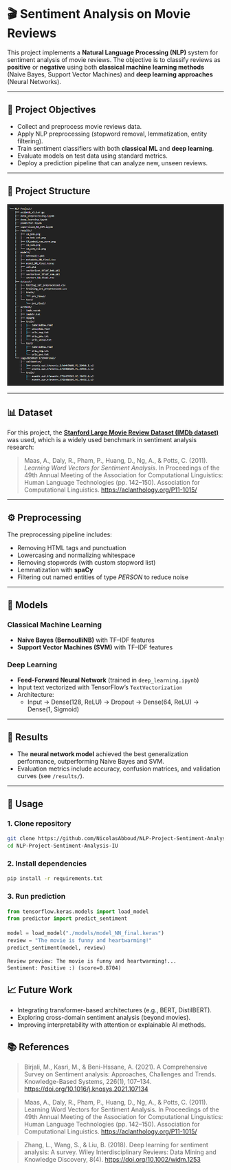 # 🎬 Sentiment Analysis on Movie Reviews  

This project implements a **Natural Language Processing (NLP)** system for sentiment analysis of movie reviews. The objective is to classify reviews as **positive** or **negative** using both **classical machine learning methods** (Naive Bayes, Support Vector Machines) and **deep learning approaches** (Neural Networks).  

---

## 📌 Project Objectives  
- Collect and preprocess movie reviews data.  
- Apply NLP preprocessing (stopword removal, lemmatization, entity filtering).  
- Train sentiment classifiers with both **classical ML** and **deep learning**.  
- Evaluate models on test data using standard metrics.  
- Deploy a prediction pipeline that can analyze new, unseen reviews.  

---

## 📂 Project Structure  

![Project Structure](https://github.com/NicolasAbboud/NLP-Project-Sentiment-Analysis-IU/blob/main/Screenshot_2.png?raw=true)

---

## 📊 Dataset  

For this project, the **[Stanford Large Movie Review Dataset (IMDb dataset)](https://ai.stanford.edu/~amaas/data/sentiment/)** was used, which is a widely used benchmark in sentiment analysis research:

> Maas, A., Daly, R., Pham, P., Huang, D., Ng, A., & Potts, C. (2011). *Learning Word Vectors for Sentiment Analysis*. In Proceedings of the 49th Annual Meeting of the Association for Computational Linguistics: Human Language Technologies (pp. 142–150). Association for Computational Linguistics. https://aclanthology.org/P11-1015/  

---

## ⚙️ Preprocessing  

The preprocessing pipeline includes:  
- Removing HTML tags and punctuation  
- Lowercasing and normalizing whitespace  
- Removing stopwords (with custom stopword list)  
- Lemmatization with **spaCy**  
- Filtering out named entities of type *PERSON* to reduce noise  

---

## 🤖 Models  

### Classical Machine Learning  
- **Naive Bayes (BernoulliNB)** with TF–IDF features  
- **Support Vector Machines (SVM)** with TF–IDF features  

### Deep Learning  
- **Feed-Forward Neural Network** (trained in `deep_learning.ipynb`)  
- Input text vectorized with TensorFlow’s `TextVectorization`  
- Architecture:  
  - Input → Dense(128, ReLU) → Dropout → Dense(64, ReLU) → Dense(1, Sigmoid)  

---

## 🧪 Results  

- The **neural network model** achieved the best generalization performance, outperforming Naive Bayes and SVM.  
- Evaluation metrics include accuracy, confusion matrices, and validation curves (see `/results/`).  

---

## 🚀 Usage  

### 1. Clone repository  
```bash
git clone https://github.com/NicolasAbboud/NLP-Project-Sentiment-Analysis-IU.git
cd NLP-Project-Sentiment-Analysis-IU
```
### 2. Install dependencies
```bash
pip install -r requirements.txt
```
### 3. Run prediction
```python
from tensorflow.keras.models import load_model
from predictor import predict_sentiment

model = load_model("./models/model_NN_final.keras")
review = "The movie is funny and heartwarming!"
predict_sentiment(model, review)
```
```text
Review preview: The movie is funny and heartwarming!...
Sentiment: Positive :) (score=0.8704)
```

## 📈 Future Work
- Integrating transformer-based architectures (e.g., BERT, DistilBERT).
- Exploring cross-domain sentiment analysis (beyond movies).
- Improving interpretability with attention or explainable AI methods.

## 📚 References
> Birjali, M., Kasri, M., & Beni-Hssane, A. (2021). A Comprehensive Survey on Sentiment analysis: Approaches, Challenges and Trends. Knowledge-Based Systems, 226(1), 107–134. https://doi.org/10.1016/j.knosys.2021.107134

> Maas, A., Daly, R., Pham, P., Huang, D., Ng, A., & Potts, C. (2011). Learning Word Vectors for Sentiment Analysis. In Proceedings of the 49th Annual Meeting of the Association for Computational Linguistics: Human Language Technologies (pp. 142–150). Association for Computational Linguistics. https://aclanthology.org/P11-1015/

> Zhang, L., Wang, S., & Liu, B. (2018). Deep learning for sentiment analysis: A survey. Wiley Interdisciplinary Reviews: Data Mining and Knowledge Discovery, 8(4). https://doi.org/10.1002/widm.1253



